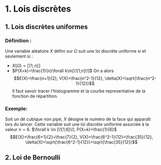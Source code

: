 # 1. Lois discrètes
## 1. Lois discrètes uniformes
### Définition :
Une variable aléatoire $X$ défini sur $\Omega$ suit une loi discrète uniforme si et seulement si :
- $X(\Omega)=[\![1;n]\!]$  
- $P(X=k)=\frac{1}{n}\forall k\in[\![1;n]\!]$
On a alors
$$E(X)=\frac{n+1}{2}, V(X)=\frac{n^2-1}{12}, \delta(X)=\sqrt{\frac{n^2-1}{12}}$$
Il faut savoir tracer l'histogramme et la courbe representative de la fonction de répartition.
### Exemple:
Soit un dé cubique non pipé, $X$ désigne le numéro de la face qui apparaît lors du lancer. Cette variable suit une loi discrète uniforme associée à la valeur $n=6$. $\forall k \in [\![1;6]\!], P(X=k)=\frac{1}{6}$
$$E(X)=\frac{6+1}{2}=\frac{7}{2}, V(X)=\frac{6^2-1}{12}=\frac{35}{12}, \delta(X)=\sqrt{\frac{6^2-1}{12}}=\sqrt{\frac{35}{12}}$$
## 2. Loi de Bernoulli
